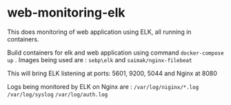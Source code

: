 # web-monitoring-elk
This does monitoring of web application using ELK, all running in containers.

Build containers for elk and web application using command `docker-compose up` . Images being used are : `sebp\elk` and `saimak/nginx-filebeat`

This will bring ELK listening at ports: 5601, 9200, 5044 and Nginx at 8080

Logs being monitored by ELK on Nginx are : 
`/var/log/niginx/*.log`
`/var/log/syslog`
`/var/log/auth.log`

